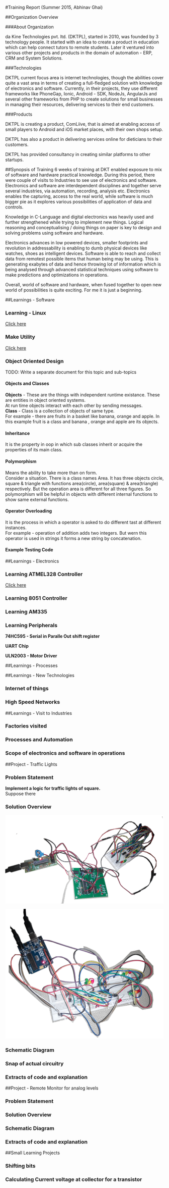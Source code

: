 #Training Report (Summer 2015, Abhinav Ghai)

##Organization Overview

###About Organization

da Kine Technologies pvt. ltd. (DKTPL), started in 2010, was founded by 3 technology people. It started with an idea to create a product in education which can help connect tutors to remote students. Later it ventured into various other projects and products in the domain of automation - ERP, CRM and System Solutions.

###Technologies

DKTPL current focus area is internet technologies, though the abilities cover quite a vast area in terms of creating a full-fledged solution with knowledge of electronics and software. Currently, in their projects, they use different frameworks like PhoneGap, Ionic, Android - SDK, NodeJs, AngularJs and several other frameworks from PHP to create solutions for small businesses in managing their resources, delivering services to their end customers.

###Products

DKTPL is creating a product, ComLiive, that is aimed at enabling access of small players to Android and iOS market places, with their own shops setup.

DKTPL has also a product in delivering services online for dieticians to their customers.

DKTPL has provided consultancy in creating similar platforms to other startups.

##Synopsis of Training
6 weeks of training at DKT enabled exposure to mix of software and hardware practical knowledge. During this period, there were couple of visits to Industries to see use of electronics and software. Electronics and software are interdependent disciplines and together serve several industries, via automation, recording, analysis etc. Electronics enables the capturing, access to the real world, while software is much bigger pie as it explores various possibilities of application of data and controls.

Knowledge in C-Language and digital electronics was heavily used and further strengthened while trying to implement new things. Logical reasoning and conceptualising / doing things on paper is key to design and solving problems using software and hardware.

Electronics advances in low powered devices, smaller footprints and revolution in addressability is enabling to dumb physical devices like watches, shoes as intelligent devices. Software is able to reach and collect data from remotest possible items that human being may be using. This is generating exabytes of data and hence throwing lot of information which is being analysed through advanced statistical techniques using software to make predictions and optimizations in operations.

Overall, world of software and hardware, when fused together to open new world of possibilities is quite exciting. For me it is just a beginning.

##Learnings - Software

### Learning - Linux
[Click here](learning_linux.md)
### Make Utility
[Click here](learning_linux.md)

### Object Oriented Design
TODO: Write a separate document for this topic and sub-topics
#### Objects and Classes
**Objects** - These are the things with independent runtime existance. These are entities in object oriented systems.  
At run time objects interact with each other by sending messages.  
**Class** - Class is a collection of objects of same type.  
For example - there are fruits in a basket like banana, orange and apple. In this example fruit is a class and banana , orange and apple are its objects.
#### Inheritance 
It is the property in oop in which sub classes  inherit or acquire the properties of its main class.

#### Polymorphism
Means the ability to take more than on form.  
Consider a situation. There is a class names Area. It has three objects circle, square & triangle with functions area(circle), area(square) & area(triangle) respectively. But the operation area is different for all three figures. So polymorphism will be helpful in objects with different internal functions to show same external functions. 

#### Operator Overloading
It is the process in which a operator is asked to do different tast at different instances.  
For example - operation of addition adds two integers. But wern this operator is used in strings it forms a new string by concatenation.
#### Example Testing Code

##Learnings - Electronics

### Learning ATMEL328 Controller
[Click here](learning_atmel328.md)

### Learning 8051 Controller

### Learning AM335

### Learning Peripherals

**74HC595 - Serial in Paralle Out shift register**

**UART Chip**

**ULN2003 - Motor Driver**

##Learnings - Processes

##Learnings - New Technologies

### Internet of things

### High Speed Networks

##Learnings - Visit to Industries

### Factories visited

### Processes and Automation

### Scope of electronics and software in operations

##Project - Traffic Lights

### Problem Statement
**Implement a logic for traffic lights of square.**  
Suppose there

### Solution Overview

![ATmega8 and Traffic Lights](images/IMG_20150601_110247.jpg)

![Arduino Uno and Traffic Lights](images/IMG_20150601_153505.jpg)

### Schematic Diagram

### Snap of actual circuitry

### Extracts of code and explanation

##Project - Remote Monitor for analog levels

### Problem Statement

### Solution Overview

### Schematic Diagram

### Extracts of code and explanation

##Small Learning Projects

### Shifting bits

### Calculating Current voltage at collector for a transistor

